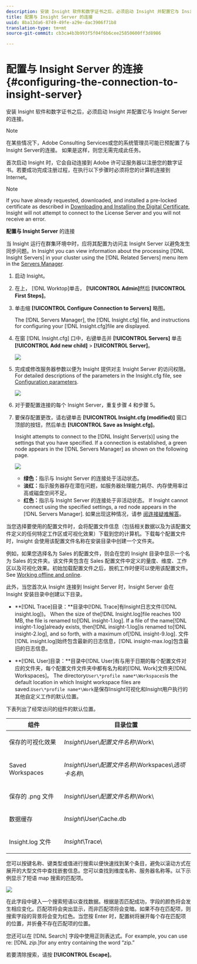 ```yaml
---
description: 安装 Insight 软件和数字证书之后，必须启动 Insight 并配置它与 Insight Server 的连接。
title: 配置与 Insight Server 的连接
uuid: 8ba13da6-8749-49fe-a29e-dac3906f71b8
translation-type: tm+mt
source-git-commit: cb3ca4b3b993f5f04f6b6cee25850600ff3d8986

---
```



# 配置与 Insight Server 的连接{#configuring-the-connection-to-insight-server}

安装 Insight 软件和数字证书之后，必须启动 Insight 并配置它与 Insight Server 的连接。

>[!NOTE]
>
>在某些情况下，Adobe Consulting Services或您的系统管理员可能已预配置了与Insight Server的连接。 如果是这样，则您无需完成此任务。

首次启动 Insight 时，它会自动连接到 Adobe 许可证服务器以注册您的数字证书。若要成功完成注册过程，在执行以下步骤时必须将您的计算机连接到 Internet。

>[!NOTE]
>
>If you have already requested, downloaded, and installed a pre-locked certificate as described in [Downloading and Installing the Digital Certificate](../../../home/c-install-insight/install-setup/c-dgtl-crtf.md#topic-fed3b44e472c4e4ca6dd5852af14cdb9), Insight will not attempt to connect to the License Server and you will not receive an error.

**配置与 Insight Server** 的连接

当 Insight 运行在群集环境中时，应将其配置为访问主 Insight Server 以避免发生同步问题。In Insight you can view information about the processing [!DNL Insight Servers] in your cluster using the [!DNL Related Servers] menu item in the [Servers Manager](https://docs.adobe.com/content/help/en/data-workbench/using/client/admin-ui/c-svrs-mgr.html).

1. 启动 Insight。
1. 在上， [!DNL Worktop]单击， **[!UICONTROL Admin]**&#x200B;然后 **[!UICONTROL First Steps]**。

1. 单击缩 **[!UICONTROL Configure Connection to Servers]** 略图。

   The [!DNL Servers Manager], the [!DNL Insight.cfg] file, and instructions for configuring your [!DNL Insight.cfg]file are displayed.

1. 在窗 [!DNL Insight.cfg] 口中，右键单击并 **[!UICONTROL Servers]** 单击 **[!UICONTROL Add new child]** > **[!UICONTROL Server]**。

   ![](assets/cfg_Workstation_AddChild.png)

1. 完成或修改服务器参数以便为 Insight 提供对主 Insight Server 的访问权限。For detailed descriptions of the parameters in the Insight.cfg file, see [Configuration parameters](https://docs.adobe.com/content/help/en/data-workbench/using/client/c-insght-config-param.html).

   ![](assets/cfg_Workstation_AddServer.png)

1. 对于要配置连接的每个 Insight Server，重复步骤 4 和步骤 5。
1. 要保存配置更改，请右键单击 **[!UICONTROL Insight.cfg (modified)]** 窗口顶部的按钮，然后单击 **[!UICONTROL Save as Insight.cfg]**。

   Insight attempts to connect to the [!DNL Insight Server(s)] using the settings that you have specified. If a connection is established, a green node appears in the [!DNL Servers Manager] as shown on the following page.

   ![](assets/vis_SysStat_RedGreenDots.png)

   * **绿色：**&#x200B;指示与 Insight Server 的连接处于活动状态。
   * **淡红：**&#x200B;指示服务器存在潜在问题，如服务器处理能力耗尽、内存使用率过高或磁盘空间不足。
   * **红色：**&#x200B;指示与 Insight Server 的连接处于非活动状态。
   If Insight cannot connect using the specified settings, a red node appears in the [!DNL Servers Manager]. 如果出现这种情况，请参 [阅连接疑难解答](../../../home/c-install-insight/install-setup/t-conn-trbsh.md#task-034e588c5ce04c4a8f6d0097364d3b2b)。

<!--
c_dir_crt_setup.xml
-->

当您选择要使用的配置文件时，会将配置文件信息（包括相关数据以及为该配置文件定义的任何特定工作区或可视化效果）下载到您的计算机。下载每个配置文件时，Insight 会使用该配置文件名称在安装目录中创建一个文件夹。

例如，如果您选择名为 Sales 的配置文件，则会在您的 Insight 目录中显示一个名为 Sales 的文件夹。该文件夹包含在 Sales 配置文件中定义的量度、维度、工作区以及可视化效果。初始加载配置文件之后，脱机工作时便可以使用该配置文件。See [Working offline and online](https://docs.adobe.com/content/help/en/data-workbench/using/client/c-off-on.html).

此外，当您首次从 Insight 连接到 Insight Server 时，Insight Server 会在 Insight 安装目录中创建以下目录。

* **[!DNL Trace]目录：**目录中[!DNL Trace]有Insight日志文件([!DNL insight.log])。 When the size of the[!DNL Insight.log]file reaches 100 MB, the file is renamed to[!DNL insight-1.log]. If a file of the name[!DNL insight-1.log]already exists, then[!DNL insight-1.log]is renamed to[!DNL insight-2.log], and so forth, with a maximum of[!DNL insight-9.log]. 文件[!DNL insight.log]始终包含最新的日志信息，[!DNL insight-max.log]包含最旧的日志信息。

* **[!DNL User]目录：**目录中[!DNL User]有与用于日期的每个配置文件对应的文件夹，每个配置文件文件夹中都有名为和的[!DNL Work]文件夹[!DNL Workspaces]。 The directory`User\*profile name*\Workspaces`is the default location in which Insight workspace files are saved.`User\*profile name*\Work`是保存Insight可视化和Insight用户执行的其他自定义工作的默认位置。

下表列出了经常访问的组件的默认位置。

<table id="table_0254A8C25AF5400F89F87A242746D07E"> 
 <thead> 
  <tr> 
   <th colname="col1" class="entry"> 组件 </th> 
   <th colname="col2" class="entry"> 目录位置 </th> 
  </tr>
 </thead>
 <tbody> 
  <tr> 
   <td colname="col1"> <p>保存的可视化效果 </p> </td> 
   <td colname="col2"> <p><i>Insight</i>\User\<i>配置文件名称</i>\Work\ </p> </td> 
  </tr> 
  <tr> 
   <td colname="col1"> <p>Saved <span class="wintitle"> Workspaces</span> </p> </td> 
   <td colname="col2"> <p><i>Insight</i>\User\<i>配置文件名称</i>\Workspaces\<i>选项卡名称</i>\ </p> </td> 
  </tr> 
  <tr> 
   <td colname="col1"> <p>保存的 <span class="filepath">.png</span> 文件 </p> </td> 
   <td colname="col2"> <p><i>Insight</i>\User\<i>配置文件名称</i>\Work\ </p> </td> 
  </tr> 
  <tr> 
   <td colname="col1"> <p>数据缓存 </p> </td> 
   <td colname="col2"> <p><i>Insight</i>\User\Cache.db </p> </td> 
  </tr> 
  <tr> 
   <td colname="col1"> <p><span class="filepath"> Insight.log</span> 文件 </p> </td> 
   <td colname="col2"> <p><i>Insight</i>\Trace\ </p> </td> 
  </tr> 
 </tbody> 
</table>

<!--
c_config_file_ent.xml
-->

您可以按键名称、键类型或值进行搜索以便快速找到某个条目，避免以滚动方式在展开的大型文件中查找嵌套信息。您可以查找到维度名称、服务器名称等。以下示例显示了短语 map 搜索的匹配项。

![](assets/cfg_search.PNG)

在此字段中键入一个搜索短语以查找数据。根据是否匹配成功，字段的颜色将会发生相应变化。匹配项将会突出显示，而非匹配项将会变暗。如果不存在匹配项，则搜索字段的背景将会变为红色。当您按 Enter 时，配置树将展开每个存在匹配项的位置，并折叠不存在匹配项的位置。

您还可以在 [!DNL Search] 字段中使用正则表达式。For example, you can use re: [!DNL *zip.*]for any entry containing the word “zip.”

若要清除搜索，请按 **[!UICONTROL Escape]**。
